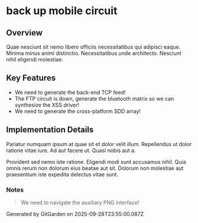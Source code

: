 # back up mobile circuit

## Overview
Quae nesciunt sit nemo libero officiis necessitatibus qui adipisci eaque. Minima minus animi distinctio. Necessitatibus unde architecto. Nesciunt nihil eligendi molestiae.

## Key Features
- We need to generate the back-end TCP feed!
- The FTP circuit is down, generate the bluetooth matrix so we can synthesize the XSS driver!
- We need to generate the cross-platform SDD array!

## Implementation Details
Pariatur numquam ipsum at quae sit et dolor velit illum. Repellendus ut dolor ratione vitae iure. Ad aut facere ut. Quasi nobis aut a.
 Provident sed nemo iste ratione. Eligendi modi sunt accusamus nihil. Quia omnis rerum non dolorum eius beatae aut sit. Dolorum non molestiae aut praesentium iste expedita delectus vitae sunt.

### Notes
> We need to navigate the auxiliary PNG interface!

Generated by GitGarden on 2025-09-28T23:55:00.087Z